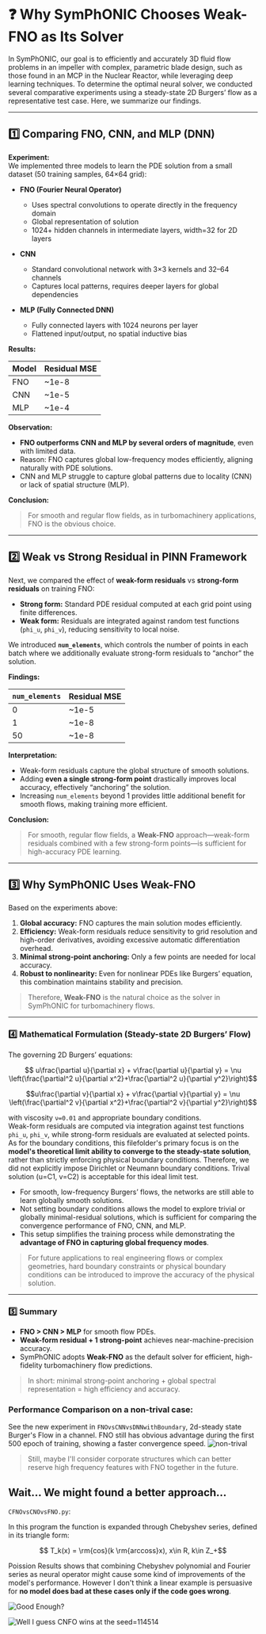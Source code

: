 # ❓ Why SymPhONIC Chooses Weak-FNO as Its Solver

In SymPhONIC, our goal is to efficiently and accurately 3D fluid flow problems in an impeller with complex, parametric blade design, such as those found in an MCP in the Nuclear Reactor, while leveraging deep learning techniques. To determine the optimal neural solver, we conducted several comparative experiments using a steady-state 2D Burgers’ flow as a representative test case. Here, we summarize our findings.

---

## 1️⃣ Comparing FNO, CNN, and MLP (DNN)

**Experiment:**  
We implemented three models to learn the PDE solution from a small dataset (50 training samples, 64×64 grid):

- **FNO (Fourier Neural Operator)**
  - Uses spectral convolutions to operate directly in the frequency domain
  - Global representation of solution
  - 1024+ hidden channels in intermediate layers, width=32 for 2D layers

- **CNN**
  - Standard convolutional network with 3×3 kernels and 32–64 channels
  - Captures local patterns, requires deeper layers for global dependencies

- **MLP (Fully Connected DNN)**
  - Fully connected layers with 1024 neurons per layer
  - Flattened input/output, no spatial inductive bias

**Results:**  

| Model |  Residual MSE |
|-------|-----------------------------|
| FNO   | ~1e-8                        |
| CNN   | ~1e-5                         |
| MLP   | ~1e-4                         |

**Observation:**  
- **FNO outperforms CNN and MLP by several orders of magnitude**, even with limited data.  
- Reason: FNO captures global low-frequency modes efficiently, aligning naturally with PDE solutions.  
- CNN and MLP struggle to capture global patterns due to locality (CNN) or lack of spatial structure (MLP).  

**Conclusion:**  
> For smooth and regular flow fields, as in turbomachinery applications, FNO is the obvious choice.

---

## 2️⃣ Weak vs Strong Residual in PINN Framework

Next, we compared the effect of **weak-form residuals** vs **strong-form residuals** on training FNO:

- **Strong form:** Standard PDE residual computed at each grid point using finite differences.  
- **Weak form:** Residuals are integrated against random test functions (`phi_u`, `phi_v`), reducing sensitivity to local noise.  

We introduced **`num_elements`**, which controls the number of points in each batch where we additionally evaluate strong-form residuals to “anchor” the solution.  

**Findings:**

| `num_elements` | Residual MSE |
|----------------|--------------------|
| 0              | ~1e-5               |
| 1              | ~1e-8               |
| 50             | ~1e-8               |

**Interpretation:**

- Weak-form residuals capture the global structure of smooth solutions.  
- Adding **even a single strong-form point** drastically improves local accuracy, effectively “anchoring” the solution.  
- Increasing `num_elements` beyond 1 provides little additional benefit for smooth flows, making training more efficient.  

**Conclusion:**  
> For smooth, regular flow fields, a **Weak-FNO** approach—weak-form residuals combined with a few strong-form points—is sufficient for high-accuracy PDE learning.

---

## 3️⃣ Why SymPhONIC Uses Weak-FNO

Based on the experiments above:

1. **Global accuracy:** FNO captures the main solution modes efficiently.  
2. **Efficiency:** Weak-form residuals reduce sensitivity to grid resolution and high-order derivatives, avoiding excessive automatic differentiation overhead.  
3. **Minimal strong-point anchoring:** Only a few points are needed for local accuracy.  
4. **Robust to nonlinearity:** Even for nonlinear PDEs like Burgers’ equation, this combination maintains stability and precision.  

> Therefore, **Weak-FNO** is the natural choice as the solver in SymPhONIC for turbomachinery flows.

---

### 4️⃣ Mathematical Formulation (Steady-state 2D Burgers’ Flow)

The governing 2D Burgers’ equations:

```math
 u\frac{\partial u}{\partial x} + v\frac{\partial u}{\partial y} = \nu \left(\frac{\partial^2 u}{\partial x^2}+\frac{\partial^2 u}{\partial y^2}\right)
```
```math
u\frac{\partial v}{\partial x} + v\frac{\partial v}{\partial y} = \nu \left(\frac{\partial^2 v}{\partial x^2}+\frac{\partial^2 v}{\partial y^2}\right)
```

with viscosity `ν=0.01` and appropriate boundary conditions.  
Weak-form residuals are computed via integration against test functions `phi_u`, `phi_v`, while strong-form residuals are evaluated at selected points.
As for the boundary conditions, this filefolder's primary focus is on the **model's theoretical limit ability to converge to the steady-state solution**, rather than strictly enforcing physical boundary conditions. Therefore, we did not explicitly impose Dirichlet or Neumann boundary conditions. Trival solution (u=C1, v=C2) is acceptable for this ideal limit test.

- For smooth, low-frequency Burgers’ flows, the networks are still able to learn globally smooth solutions.  
- Not setting boundary conditions allows the model to explore trivial or globally minimal-residual solutions, which is sufficient for comparing the convergence performance of FNO, CNN, and MLP.  
- This setup simplifies the training process while demonstrating the **advantage of FNO in capturing global frequency modes**.  

> For future applications to real engineering flows or complex geometries, hard boundary constraints or physical boundary conditions can be introduced to improve the accuracy of the physical solution.


---

### 5️⃣ Summary

- **FNO > CNN > MLP** for smooth flow PDEs.  
- **Weak-form residual + 1 strong-point** achieves near-machine-precision accuracy.  
- SymPhONIC adopts **Weak-FNO** as the default solver for efficient, high-fidelity turbomachinery flow predictions.  

> In short: minimal strong-point anchoring + global spectral representation = high efficiency and accuracy.

### Performance Comparison on a non-trival case:
See the new experiment in `FNOvsCNNvsDNNwithBoundary`, 2d-steady state Burger's Flow in a channel. FNO still has obvious advantage during the first 500 epoch of training, showing a faster convergence speed.
![non-trival](boundary.png)

> Still, maybe I'll consider corporate structures which can better reserve high frequency features with FNO together in the future.

## Wait... We might found a better approach...

`CFNOvsCNOvsFNO.py`:

In this program the function is expanded through Chebyshev series, defined in its triangle form:

```math
  T_k(x) = \rm{cos}(k \rm{arccoss}x), x\in R, k\in Z_+
```

Poission Results shows that combining Chebyshev polynomial and Fourier series as neural operator might cause some kind of improvements of the model's performance. However I don't think a linear example is persuasive for **no model does bad at these cases only if the code goes wrong**. 

![Good Enough?](GroundTruth&ConvergenceCurves.png)

![Well I guess CNFO wins at the seed=114514](Comparison.png)
